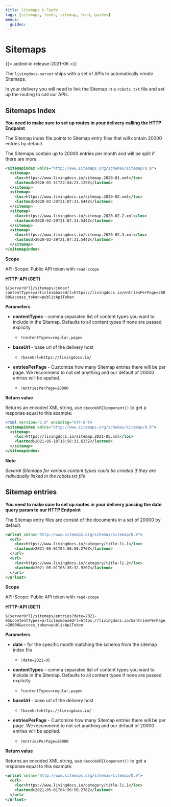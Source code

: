 ```yaml
---
title: Sitemaps & Feeds
tags: [sitemaps, feeds, sitemap, feed, guides]
menus:
  guides:
---
```


# Sitemaps

{{< added-in release-2021-06 >}}

The `livingdocs-server` ships with a set of APIs to automatically create Sitemaps. 

In your delivery you will need to link the Sitemap in a `robots.txt` file and set up the routing to call our APIs.


## **Sitemaps Index**
**You need to make sure to set up routes in your delivery calling the HTTP Endpoint**

The Sitemap index file points to Sitemap entry files that will contain 20000 entries by default.

The Sitemaps contain up to 20000 entries per month and will be split if there are more.

```xml
<sitemapindex xmlns="http://www.sitemaps.org/schemas/sitemap/0.9">
  <sitemap>
    <loc>https://www.livingdocs.io/sitemap.2020-01.xml</loc>
    <lastmod>2020-01-31T22:54:23.125Z</lastmod>
  </sitemap>
  <sitemap>
    <loc>https://www.livingdocs.io/sitemap.2020-02.xml</loc>
    <lastmod>2020-02-29T21:07:31.544Z</lastmod>
  </sitemap>
  <sitemap>
    <loc>https://www.livingdocs.io/sitemap.2020-02.2.xml</loc>
    <lastmod>2020-02-29T21:07:31.544Z</lastmod>
  </sitemap>
  <sitemap>
    <loc>https://www.livingdocs.io/sitemap.2020-02.3.xml</loc>
    <lastmod>2020-02-29T21:07:31.544Z</lastmod>
  </sitemap>
</sitemapindex>
```

**Scope**

API-Scope: Public API token with `read-scope`

**HTTP-API (GET)**

`${serverUrl}/sitemaps/index?contentTypes=articles&baseUrl=https://livingdocs.io/entriesPerPage=20000&access_token=publicApiToken`

**Parameters**
- **contentTypes** - comma separated list of content types you want to include in the Sitemap. Defaults to all content types if none are passed explicity
  - `?contentTypes=regular,pages`
  
- **baseUrl** - base url of the delivery host
  - `?baseUrl=https://livingdocs.io/`

- **entriesPerPage** - Customize how many Sitemap entries there will be per page. We recommend to not set anything and our default of 20000 entries will be applied.
  - `?entriesPerPage=20000` 

**Return value**

Returns an encoded XML string, use `decodeURIComponent()` to get a response equal to this example:
```xml
<?xml version="1.0" encoding="UTF-8"?>
<sitemapindex xmlns="http://www.sitemaps.org/schemas/sitemap/0.9">
  <sitemap>
    <loc>https://livingdocs.io/sitemap.2021-05.xml</loc>
    <lastmod>2021-05-18T16:56:31.633Z</lastmod>
  </sitemap>
</sitemapindex>
```

**Note**

_Several Sitemaps for various content types could be created if they are individually linked in the robots.txt file_

## **Sitemap entries**
**You need to make sure to set up routes in your delivery passing the date query param to our HTTP Endpoint**

The Sitemap entry files are consist of the documents in a set of 20000 by default. 

```xml
<urlset xmlns="http://www.sitemaps.org/schemas/sitemap/0.9">
  <url>
    <loc>https://www.livingdocs.io/category/title-li.1</loc>
    <lastmod>2021-05-01T04:56:50.276Z</lastmod>
  </url>
  <url>
    <loc>https://www.livingdocs.io/category/title-li.2</loc>
    <lastmod>2021-05-01T05:35:32.920Z</lastmod>
  </url>
</urlset>
```

**Scope**

API-Scope: Public API token with `read-scope`

**HTTP-API (GET)**

`${serverUrl}/sitemaps/entries?date=2021-05&contentTypes=articles&baseUrl=https://livingdocs.io/&entriesPerPage=20000&access_token=publicApiToken`

**Parameters**
- **date** - for the specific month matching the schema from the sitemap index file
  - `?date=2021-05`
  
- **contentTypes** - comma separated list of content types you want to include in the Sitemap. Defaults to all content types if none are passed explicity
  - `?contentTypes=regular,pages`
  
- **baseUrl** - base url of the delivery host
  - `?baseUrl=https://livingdocs.io/`

- **entriesPerPage** - Customize how many Sitemap entries there will be per page. We recommend to not set anything and our default of 20000 entries will be applied.
  - `?entriesPerPage=20000` 

**Return value**

Returns an encoded XML string, use `decodeURIComponent()` to get a response equal to this example:
```xml
<urlset xmlns="http://www.sitemaps.org/schemas/sitemap/0.9">
  <url>
    <loc>https://www.livingdocs.io/category/title-li.1</loc>
    <lastmod>2021-05-01T04:56:50.276Z</lastmod>
  </url>
</urlset>
```

